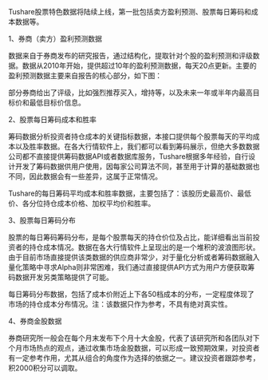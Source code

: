 Tushare股票特色数据将陆续上线，第一批包括卖方盈利预测、股票每日筹码和成本数据等。

1、券商（卖方）盈利预测数据

  数据来自于券商发布的研究报告，通过结构化，提取针对个股的盈利预测和评级数据。数据从2010年开始，提供超过10年的盈利预测数据，每天20点更新。主要的盈利预测数据主要来自报告的核心部分，如下图：

部分券商给出了评级，比如强烈推荐买入，增持等，以及未来一年或半年内最高目标价和最低目标价信息。

2、股票每日筹码成本和胜率

  筹码数据分析投资者持仓成本的关键指标数据，本接口提供每个股票每天的平均成本以及胜率数据。在各大行情软件上，我们都可以看到筹码展示，但绝大多数数据公司都不直接提供筹码数据API或者数据库服务，Tushare根据多年经验，自行设计开发了筹码数据供用户使用，因每家公司算法不同，甚至用于计算的基础数据也不同，因此数据会有一些差异，这属于正常情况。

Tushare的每日筹码平均成本和胜率数据，主要包括了：该股历史最高价、最低价、各分位持仓成本价格、加权平均价和胜率。

3、股票每日筹码分布

  股票的每日筹码筹码分布，是每个股票每天的持仓价位及占比，能详细看出当前投资者的持仓成本情况。数据在各大行情软件上呈现出的是一个堆积的波浪图形状。由于目前市场直接提供该类数据的供应商非常少，对于量化分析或者筹码数据融入量化策略中寻求Alpha则非常困难，我们通过直接提供API方式为用户方便获取筹码数据开发另类策略提供了可能。

每日筹码分布数据，包括了成本价附近上下各50档成本的分布，一定程度体现了市场的持仓成本分布情况。注：该数据只作为参考，不具有绝对真实性。

4、券商金股数据

 券商研究所一般会在每个月末发布下个月十大金股，代表了该研究所和各团队对下个月市场热点的观点，通过收集市场金股数据，可以形成一致预期效果，对投资者有一定参考作用，尤其从组合的角度作为选择的依据之一。建议投资者跟踪参考，积2000积分可以调取。